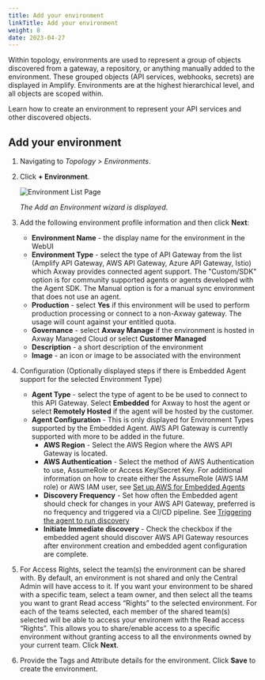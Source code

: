 ```yaml
---
title: Add your environment
linkTitle: Add your environment
weight: 8
date: 2023-04-27
---
```

Within topology, environments are used to represent a group of objects discovered from a gateway, a repository, or anything manually added to the environment.  These grouped objects (API services, webhooks, secrets) are displayed in Amplify. Environments are at the highest hierarchical level, and all objects are scoped within.

Learn how to create an environment to represent your API services and other discovered objects. 

## Add your environment

1. Navigating to *Topology > Environments*.
2. Click **+ Environment**.

    ![Environment List Page](/Images/central/EnvironmentListPage.png)

    *The Add an Environment wizard is displayed*.

3. Add the following environment profile information and then click **Next**:

    * **Environment Name** - the display name for the environment in the WebUI
    * **Environment Type** - select the type of API Gateway from the list (Amplify API Gateway, AWS API Gateway, Azure API Gateway, Istio) which Axway provides connected agent support.  The "Custom/SDK" option is for community supported agents or agents developed with the Agent SDK.   The Manual option is for a manual sync environment that does not use an agent.
    * **Production** - select **Yes** if this environment will be used to perform production processing or connect to a non-Axway gateway. The usage will count against your entitled quota.
    * **Governance** - select **Axway Manage** if the environment is hosted in Axway Managed Cloud or select **Customer Managed**
    * **Description** - a short description of the environment
    * **Image** - an icon or image to be associated with the environment

4. Configuration (Optionally displayed steps if there is Embedded Agent support for the selected Environment Type)

    * **Agent Type** - select the type of agent to be be used to connect to this API Gateway.  Select **Embedded** for Axway to host the agent or select **Remotely Hosted** if the agent will be hosted by the customer.
    * **Agent Configuration** - This is only displayed for Environment Types supported by the Embedded Agent.  AWS API Gateway is currently supported with more to be added in the future.  
         * **AWS Region** - Select the AWS Region where the AWS API Gateway is located.
         * **AWS Authentication** - Select the method of AWS Authentication to use, AssumeRole or Access Key/Secret Key.  For additional information on how to create either the AssumeRole (AWS IAM role) or AWS IAM user, see [Set up AWS for Embedded Agents](https://docs.axway.com/bundle/amplify-central/page/docs/connect_manage_environ/connect_aws_gateway/embedded-aws-agent-setup/index.html)
         * **Discovery Frequency** - Set how often the Embedded agent should check for changes in your AWS API Gateway, preferred is no frequency and triggered via a CI/CD pipeline.  See [Triggering the agent to run discovery](https://docs.axway.com/bundle/amplify-central/page/docs/connect_manage_environ/connect_aws_gateway/deploy-embedded-agents/index.html#triggering-the-agent-to-run-discovery)
         *  **Initiate Immediate discovery** - Check the checkbox if the embedded agent should discover AWS API Gateway resources after environment creation and embedded agent configuration are complete.

5. For Access Rights, select the team(s) the environment can be shared with. By default, an environment is not shared and only the Central Admin will have access to it. If you want your environment to be shared with a specific team, select a team owner, and then select all the teams you want to grant Read access “Rights” to the selected environment. For each of the teams selected, each member of the shared team(s) selected will be able to access your environem with the Read access “Rights”. This allows you to share/enable access to a specific environment without granting access to all the environments owned by your current team. Click **Next**.

6. Provide the Tags and Attribute details for the environment. Click **Save** to create the environment.
